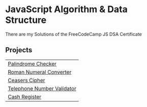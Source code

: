 # JavaScript Algorithm & Data Structure

There are my Solutions of the FreeCodeCamp JS DSA Certificate

## Projects

|                                                               |
| ------------------------------------------------------------- |
| [Palindrome Checker](./Palindrome-Checker.js)                 |
| [Roman Numeral Converter](./Roman-Numeral-Converter.js)       |
| [Ceasers Cipher](./Ceasers-Cipher.js)                         |
| [Telephone Number Validator](./Telephone-Number-Validator.js) |
| [Cash Register](./Cash-Register.js)                           |
